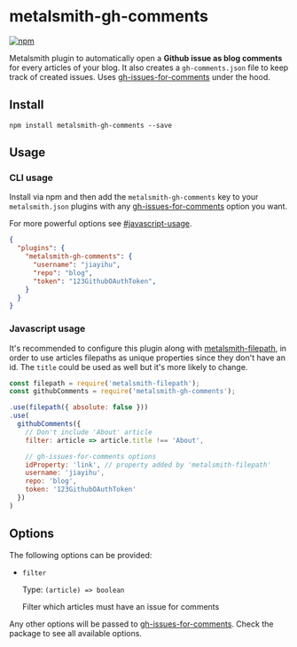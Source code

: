 # metalsmith-gh-comments

[![npm](https://img.shields.io/npm/v/metalsmith-gh-comments.svg)](https://www.npmjs.com/package/metalsmith-gh-comments)

Metalsmith plugin to automatically open a **Github issue as blog comments** for every articles of your blog. It also creates a `gh-comments.json` file to keep track of created issues. Uses [gh-issues-for-comments](https://github.com/jiayihu/gh-issues-for-comments) under the hood.


## Install

```
npm install metalsmith-gh-comments --save
```

## Usage

### CLI usage

Install via npm and then add the `metalsmith-gh-comments` key to your `metalsmith.json` plugins with any [gh-issues-for-comments](https://github.com/jiayihu/gh-issues-for-comments) option you want.

For more powerful options see [#javascript-usage](#javascript-usage).

```json
{
  "plugins": {
    "metalsmith-gh-comments": {
      "username": "jiayihu",
      "repo": "blog",
      "token": "123GithubOAuthToken",
    }
  }
}
```

### Javascript usage

It's recommended to configure this plugin along with [metalsmith-filepath](https://github.com/lotaris/metalsmith-filepath), in order to use articles filepaths as unique properties since they don't have an id. The `title` could be used as well but it's more likely to change.

```javascript
const filepath = require('metalsmith-filepath');
const githubComments = require('metalsmith-gh-comments');

.use(filepath({ absolute: false }))
.use(
  githubComments({
    // Don't include 'About' article
    filter: article => article.title !== 'About', 

    // gh-issues-for-comments options
    idProperty: 'link', // property added by 'metalsmith-filepath'
    username: 'jiayihu',
    repo: 'blog',
    token: '123GithubOAuthToken'
  })
)
```

## Options

The following options can be provided:

- `filter`

  Type: `(article) => boolean`

  Filter which articles must have an issue for comments

Any other options will be passed to [gh-issues-for-comments](https://github.com/jiayihu/gh-issues-for-comments). Check the package to see all available options.
